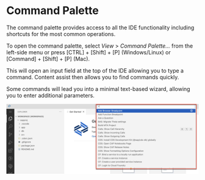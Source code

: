 <!-- loio78788bf69e7c4834a2d3411b10c5d84a -->

# Command Palette

The command palette provides access to all the IDE functionality including shortcuts for the most common operations.

To open the command palette, select *View* \> *Command Palette...* from the left-side menu or press [CTRL\] + [Shift\] + [P\] \(Windows/Linux\) or [Command\] + [Shift\] + [P\] \(Mac\).

This will open an input field at the top of the IDE allowing you to type a command. Content assist then allows you to find commands quickly.

Some commands will lead you into a minimal text-based wizard, allowing you to enter additional parameters.

![Command Palette](images/Command_Palette_3e0106b.png)

